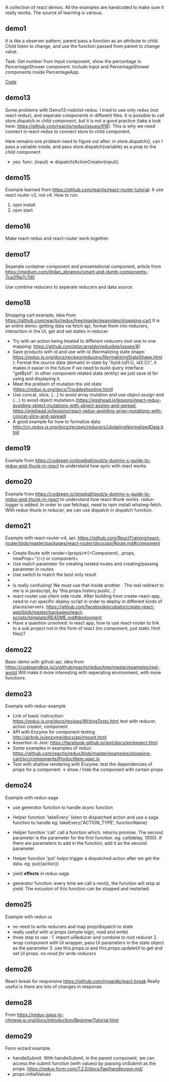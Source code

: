 A collection of react demos. 
All the examples are handcoded to make sure it really works. The source of learning is various.

## demo1
It is like a observer pattern, parent pass a function as an attribute to child. Child listen to change, and use the function passed from parent to change value.

Task: Get number from Input component, show the percentage in PercentageShower component. Include Input and PercentageShower components inside PercentageApp.

[Code](https://github.com/AlbertWhite/react-demos/blob/master/demo01/index.html)

## demo13
Some problems with Demo13-rodolist-redux. I tried to use only redux (not react-redux), and seperate components in different files.
It is possible to call store.dispatch in child component, but it is not a good practice (take a look here: https://github.com/reactjs/redux/issues/916). This is why we need connect in react-redux to connect store to child component.

Here remains one problem need to figure out after: in store.dispatch(), can I pass a variable inside, and pass store.dispatch(variable) as a prop to the child component.
- yes: func: (input) => dispatch(ActionCreator(input))

## demo15
Example learned from https://github.com/reactjs/react-router-tutorial.
It use react router v3, not v4.
How to run:
1. npm install
2. npm start

## demo16
Make react-redux and react-router work together.

## demo17
Seperate container component and presentational component,
article from https://medium.com/@dan_abramov/smart-and-dumb-components-7ca2f9a7c7d0

Use combine reducers to seperate reducers and data source.

## demo18
Shopping cart example, idea from https://github.com/reactjs/redux/tree/master/examples/shopping-cart It is an entire demo: getting data via fetch api, format them into reducers, interaction in the UI, get and set states in reducer. 
- Try with an action being treated to different reducers (not one to one mapping: https://github.com/pitzcarraldo/reduxible/issues/8)
- Save products with id and use with id (Normalizing state shape: https://redux.js.org/docs/recipes/reducers/NormalizingStateShape.html ): Format the source data (domain) in state by "byId:{id1:{}, id2:{}}", it makes it easier in the future if we need to build query interface "getById". In other component related state (entity) we just save id for using and displaying it. 
- Meet the problem of mutation the old state (https://redux.js.org/docs/Troubleshooting.html)
- Use concat, slice, {...} to avoid array mutation and use object.assign and {...} to avoid object mutataion.(https://egghead.io/lessons/react-redux-avoiding-object-mutations-with-object-assign-and-spread, https://egghead.io/lessons/react-redux-avoiding-array-mutations-with-concat-slice-and-spread)
- A good example for how to formalize data: http://cn.redux.js.org/docs/recipes/reducers/UpdatingNormalizedData.html

## demo19
Example from https://codepen.io/stowball/post/a-dummy-s-guide-to-redux-and-thunk-in-react to understand how aync with react works

## demo20
Example from https://codepen.io/stowball/post/a-dummy-s-guide-to-redux-and-thunk-in-react to understand how react-thunk works. redux-logger is added. In order to use fetchapi, need to npm install whatwg-fetch.
With redux-thunk in reducer, we can use dispatch in dispatch function.

## demo21
Example with react-router-v4, api: https://github.com/ReactTraining/react-router/blob/master/packages/react-router/docs/api/Route.md#component
- Create Route with render=(props)=>{<Component(...props, newProp='')/>} or component=
- Use match parameter for creating nested routes and creating/passing parameter in routes 
- Use switch to match the best only result
- <Route component={NoMatchComponent}/>
- <Redirect/> is really confusing! We must use that inside another <Route>. The real redirect to me is in javascript, by 'this.props.history.push(...)'
- react-router use client side route. After building from create-react-app, need to run specific deploy script in order to deploy in different kinds of places/servers. https://github.com/facebookincubator/create-react-app/blob/master/packages/react-scripts/template/README.md#deployment
- Have a question unsolved: in react app, how to use react-router to link to a sub project not in the form of react (no component, just static html files)?

## demo22
Basic demo with github api, idea from https://codesandbox.io/s/github/reactjs/redux/tree/master/examples/real-world
Will make it more interesting with seperating environment, with more functions.

## demo23
Example with redux-example
- Link of basic instruction: https://redux.js.org/docs/recipes/WritingTests.html test with reducer, action creator, component
- API with Enzyme for component testing http://airbnb.io/enzyme/docs/api/mount.html
- Assertion in Jest: https://facebook.github.io/jest/docs/en/expect.html
- Some examples in examples of redux: https://github.com/reactjs/redux/blob/master/examples/shopping-cart/src/components/ProductItem.spec.js
- Test with shallow rendering with Enzyme: test the dependencies of props for a component -> show / hide the component with certain props

## demo24
Example with redux-saga
- use generator function to handle async function
- Helper function 'takeEvery' listen to dispatched action and use a saga function to handle  eg: takeEvery('ACTION_TYPE', functionName)
- Helper function 'call' call a function which. returns promise. The second parameter is the parameter for the first function. eg: call(delay, 1000). If there are parameters to add in the function, add it as the second parameter.
- Helper function 'put' helps trigger a dispatched action after we get the data. eg: put({action})

- yield **effects** in redux-saga

- generator function: every time we call a next(), the function will stop at yield. The excusion of this function can be stopped and restarted.

## demo25
Example with redux-ui
- no need to write reducers and map prop/dispatch to state
- really useful with ui props (simple logic, read and write)
- three step to use : 1. import uiReducer and combine to root reducer 2. wrap component with UI wrapper, pass UI parameters in the state object as the parameter 3. use this.props.ui and this.props.updateUI to get and set UI props. *no need for write reducers*

## demo26
React-break for responsive https://github.com/nygardk/react-break
Really useful is there are lots of changes in response.

## demo28
From https://redux-saga-in-chinese.js.org/docs/introduction/BeginnerTutorial.html

## demo29
Form wizard example. 
- handleSubmit. With handleSubmit, in the parent component, we can access the submit function (with values) by passing onSubmit as the props. https://redux-form.com/7.2.0/docs/faq/handlevson.md/
- props.initialValues 